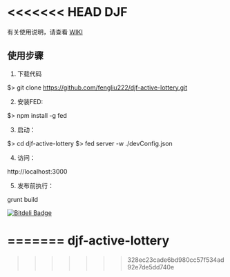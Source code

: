 <<<<<<< HEAD
DJF
========

有关使用说明，请查看 [WIKI](https://github.com/changyou/webstart/wiki)

## 使用步骤

1. 下载代码

  $> git clone https://github.com/fengliu222/djf-active-lottery.git

2. 安装FED:

  $> npm install -g fed

3. 启动：

  $> cd djf-active-lottery
  $> fed server -w ./devConfig.json

4. 访问：

  http://localhost:3000

5. 发布前执行：

  grunt build


[![Bitdeli Badge](https://d2weczhvl823v0.cloudfront.net/changyou/webstart/trend.png)](https://bitdeli.com/free "Bitdeli Badge")

=======
djf-active-lottery
==================
>>>>>>> 328ec23cade6bd980cc57f534ad92e7de5dd740e
